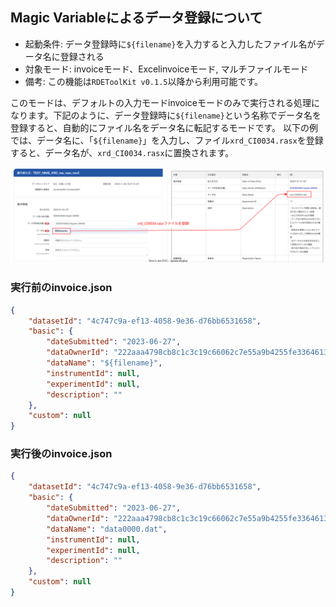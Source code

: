 ## Magic Variableによるデータ登録について

- 起動条件: データ登録時に`${filename}`を入力すると入力したファイル名がデータ名に登録される
- 対象モード: invoiceモード、Excelinvoiceモード, マルチファイルモード
- 備考: この機能は`RDEToolKit v0.1.5`以降から利用可能です。

このモードは、デフォルトの入力モードinvoiceモードのみで実行される処理になります。下記のように、データ登録時に`${filename}`という名称でデータ名を登録すると、自動的にファイル名をデータ名に転記するモードです。
以下の例では、データ名に、「`${filename}`」を入力し、ファイル`xrd_CI0034.rasx`を登録すると、データ名が、`xrd_CI0034.rasx`に置換されます。

![magic_filename](../img/magic_filename.svg)

### 実行前のinvoice.json

```json
{
    "datasetId": "4c747c9a-ef13-4058-9e36-d76bb6531658",
    "basic": {
        "dateSubmitted": "2023-06-27",
        "dataOwnerId": "222aaa4798cb8c1c3c19c66062c7e55a9b4255fe336461301233456",
        "dataName": "${filename}",
        "instrumentId": null,
        "experimentId": null,
        "description": ""
    },
    "custom": null
}
```

### 実行後のinvoice.json

```json
{
    "datasetId": "4c747c9a-ef13-4058-9e36-d76bb6531658",
    "basic": {
        "dateSubmitted": "2023-06-27",
        "dataOwnerId": "222aaa4798cb8c1c3c19c66062c7e55a9b4255fe336461301233456",
        "dataName": "data0000.dat",
        "instrumentId": null,
        "experimentId": null,
        "description": ""
    },
    "custom": null
}
```
